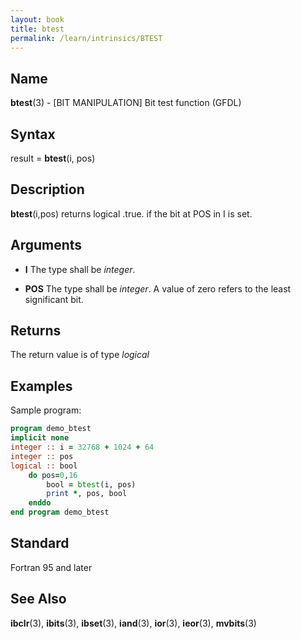 ```yaml
---
layout: book
title: btest
permalink: /learn/intrinsics/BTEST
---
```

## __Name__

__btest__(3) - \[BIT MANIPULATION\] Bit test function
(GFDL)

## __Syntax__

result = __btest__(i, pos)

## __Description__

__btest__(i,pos) returns logical .true. if the bit at POS in I is set.

## __Arguments__

  - __I__
    The type shall be _integer_.

  - __POS__
    The type shall be _integer_. A value of zero refers to the least
    significant bit.

## __Returns__

The return value is of type _logical_

## __Examples__

Sample program:

```fortran
program demo_btest
implicit none
integer :: i = 32768 + 1024 + 64
integer :: pos
logical :: bool
    do pos=0,16
        bool = btest(i, pos)
        print *, pos, bool
    enddo
end program demo_btest
```

## __Standard__

Fortran 95 and later

## __See Also__

__ibclr__(3), __ibits__(3), __ibset__(3), __iand__(3), __ior__(3),
__ieor__(3), __mvbits__(3)
